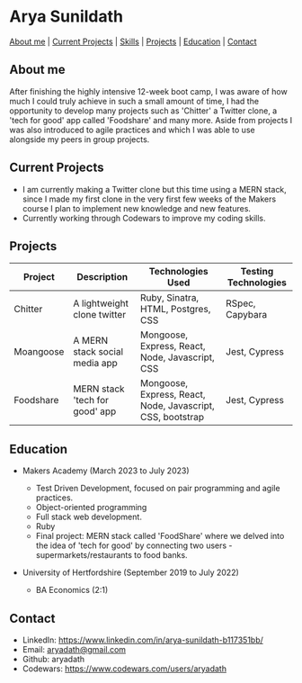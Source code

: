 # Arya Sunildath
[About me](Aboutme) | [Current Projects](CurrentProjects) | [Skills](Skills) | [Projects](Projects) | [Education](Education) | [Contact](Contact)

## About me
After finishing the highly intensive 12-week boot camp, I was aware of how much I could truly achieve in such a small amount of time, I had the opportunity to develop many projects such as 'Chitter' a Twitter clone, a 'tech for good' app called 'Foodshare' and many more. Aside from projects I was also introduced to agile practices and which I was able to use alongside my peers in group projects.

## Current Projects
- I am currently making a Twitter clone but this time using a MERN stack, since I made my first clone in the very first few weeks of the Makers course I plan to implement new knowledge and new features.
- Currently working through Codewars to improve my coding skills. 

## Projects

| Project       | Description                                                                                            | Technologies Used                                             | Testing Technologies |
|---------------|--------------------------------------------------------------------------------------------------------|---------------------------------------------------------------|----------------------|
| Chitter | A lightweight clone twitter | Ruby, Sinatra, HTML, Postgres, CSS  | RSpec, Capybara      |
| Moangoose     | A MERN stack social media app      | Mongoose, Express, React, Node, Javascript, CSS     | Jest, Cypress    |
| Foodshare     |  MERN stack 'tech for good' app       | Mongoose, Express, React, Node, Javascript, CSS, bootstrap     | Jest, Cypress    |


## Education
- Makers Academy (March 2023 to July 2023)
  - Test Driven Development, focused on pair programming and agile practices.
  - Object-oriented programming
  - Full stack web development.
  - Ruby
  - Final project: MERN stack called 'FoodShare' where we delved into the idea of 'tech for good' by connecting two users - supermarkets/restaurants to food banks.
  
- University of Hertfordshire (September 2019 to July 2022)
  - BA Economics (2:1)

## Contact

- LinkedIn: https://www.linkedin.com/in/arya-sunildath-b117351bb/
- Email: aryadath@gmail.com
- Github: aryadath
- Codewars: https://www.codewars.com/users/aryadath
